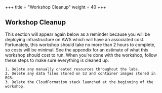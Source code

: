 +++
title = "Workshop Cleanup"
weight = 40
+++

## Workshop Cleanup

This section will appear again below as a reminder because you will be deploying infrastructure on AWS which will have an associated cost. Fortunately, this workshop should take no more than 2 hours to complete, so costs will be minimal. See the appendix for an estimate of what this workshop should cost to run. When you're done with the workshop, follow these steps to make sure everything is cleaned up.

	1. Delete any manually created resources throughout the labs.
	2. Delete any data files stored on S3 and container images stored in ECR.
	3. Delete the CloudFormation stack launched at the beginning of the workshop.

